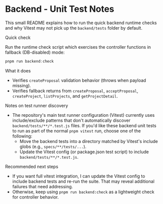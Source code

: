 # Backend - Unit Test Notes

This small README explains how to run the quick backend runtime checks and why Vitest may not pick up the `backend/tests` folder by default.

Quick check

Run the runtime check script which exercises the controller functions in fallback (DB-disabled) mode:

```powershell
pnpm run backend:check
```

What it does

- Verifies `createProposal` validation behavior (throws when payload missing).
- Verifies fallback returns from `createProposal`, `acceptProposal`, `createProject`, `listProjects`, and `getProjectDetail`.

Notes on test runner discovery

- The repository's main test runner configuration (Vitest) currently uses include/exclude patterns that don't automatically discover `backend/tests/**/*.test.js` files. If you'd like these backend unit tests to run as part of the normal `pnpm vitest` run, choose one of the following:
  - Move the backend tests into a directory matched by Vitest's include globs (e.g., `specs/**/tests/...`).
  - Update the Vitest config (or package.json test script) to include `backend/tests/**/*.test.js`.

Recommended next steps

- If you want full vitest integration, I can update the Vitest config to include backend tests and re-run the suite. That may reveal additional failures that need addressing.
- Otherwise, keep using `pnpm run backend:check` as a lightweight check for controller behavior.
